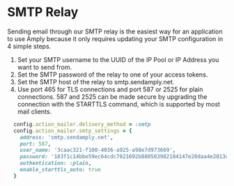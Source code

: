 # SMTP Relay

Sending email through our SMTP relay is the easiest way for an application to use Amply because it only requires updating your SMTP configuration in 4 simple steps.

1. Set your SMTP username to the UUID of the IP Pool or IP Address you want to send from.
2. Set the SMTP password of the relay to one of your access tokens.
3. Set the SMTP host of the relay to smtp.sendamply.net.
4. Use port 465 for TLS connections and port 587 or 2525 for plain connections. 587 and 2525 can be made secure by upgrading the connection with the STARTTLS command, which is supported by most mail clients.

```ruby
  config.action_mailer.delivery_method = :smtp
  config.action_mailer.smtp_settings = {
    address: 'smtp.sendamply.net',
    port: 587,
    user_name: '3caac321-f100-4036-a925-a98e7d973669',
    password: '183f1c14bbe59ec64cdc7021692b880503982184147e20daa4e2813d43a69def',
    authentication: :plain,
    enable_starttls_auto: true
  }
```